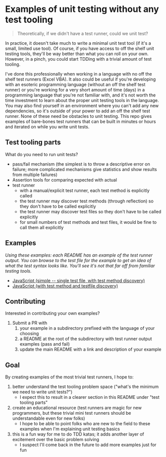 # Examples of unit testing without any test tooling

> Theoretically, if we didn't have a test runner, could we unit test?

In practice, it doesn't take much to write a minimal unit test tool (if it's a
small, limited use tool). Of course, if you have access to off the shelf unit
testing tools, they'll be way better than what you can roll on your own.
However, in a pinch, you could start TDDing with a trivial amount of test
tooling. 

I've done this professionally when working in a language with no off the shelf
test runners (Excel VBA). It also could be useful if you're developing with an
esoteric programming language (without an off the shelf test runner) or you're
working for a very short amount of time (days) in a programming language that
you're not familiar with, and it's not worth the time investment to learn about
the proper unit testing tools in the language. You may also find yourself in an
environment where you can't add any new dependencies, so it's outside of your
power to add an off the shelf test runner. None of these need be obstacles to
unit testing. This repo gives examples of bare-bones test runners that can be
built in minutes or hours and iterated on while you write unit tests.

## Test tooling parts

What do you need to run unit tests?
- pass/fail mechanism (the simplest is to throw a descriptive error on failure;
  more complicated mechanisms give statistics and show results from multiple
  failures)
- Assertion tools for comparing expected with actual
- test runner
   - with a manual/explicit test runner, each test method is explicitly called
   - the test runner may discover test methods (through reflection) so they
     don't have to be called explicitly
   - the test runner may discover test files so they don't have to be called
     explicitly
   - for small numbers of test methods and test files, it would be fine to call
     them all explicitly

## Examples

*Using these examples: each README has an example of the test runner output.
You can browse to the test file for the example to get an idea of what the test
syntax looks like. You'll see it's not that far off from familiar testing
tools.*

- [JavaScript (simple -- single test file, with test method discovery)](./javascript-simple)
- [JavaScript (with test method and testfile discovery)](./javascript-with-test-file-discovery)

## Contributing

Interested in contributing your own examples?
1. Submit a PR with
    1. your example in a subdirectory prefixed with the language of your choosing
    2. a README at the root of the subdirectory with test runner output examples (pass and fail)
    3. update the main README with a link and description of your example

## Goal

By creating examples of the most trivial test runners, I hope to:
1. better understand the test tooling problem space ("what's the minimum we need to write unit tests?")
    - I expect this to result in a clearer section in this README under "test tooling parts"
2. create an educational resource (test runners are magic for new programmers, but these trivial mini test runners should be understandable even for new folks)
    - I hope to be able to point folks who are new to the field to these examples when I'm explaining unit testing basics
3. this is a fun way for me to do TDD katas; it adds another layer of excitement over the basic problem solving
    - I suspect I'll come back in the future to add more examples just for fun
